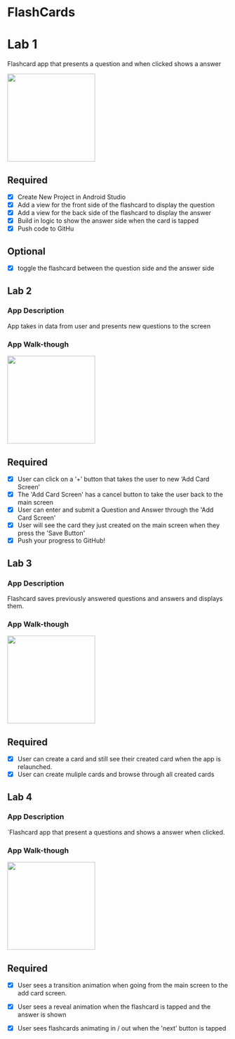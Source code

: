 # FlashCards
# Lab 1
Flashcard app that presents a question and when clicked shows a answer

<img src="http://g.recordit.co/zDnk7By4F5.gif" width=200><br>


## Required
- [x] Create New Project in Android Studio
- [x] Add a view for the front side of the flashcard to display the question
- [x] Add a view for the back side of the flashcard to display the answer
- [x] Build in logic to show the answer side when the card is tapped
- [x] Push code to GitHu
## Optional
- [x] toggle the flashcard between the question side and the answer side


## Lab 2

### App Description
App takes in data from user and presents new questions to the screen

### App Walk-though
<img src=http://g.recordit.co/yMipRJWc44.gif width=200><br>


## Required
- [x] User can click on a ‘+’ button that takes the user to new ‘Add Card Screen’
- [x] The 'Add Card Screen' has a cancel button to take the user back to the main screen
- [x] User can enter and submit a Question and Answer through the 'Add Card Screen'
- [x] User will see the card they just created on the main screen when they press the 'Save Button'
- [x] Push your progress to GitHub!

## Lab 3

### App Description
Flashcard  saves previously answered questions and answers and displays them. 

### App Walk-though
<img src="http://g.recordit.co/PJGkPynJ9z.gif" width=200><br>

## Required
- [x] User can create a card and still see their created card when the app is relaunched.
- [x] User can create muliple cards and browse through all created cards

## Lab 4

### App Description
`Flashcard app that present a questions and shows a answer when clicked.

### App Walk-though
<img src="http://g.recordit.co/h4dIqu8NM0.gif" width=200><br>

## Required
- [x] User sees a transition animation when going from the main screen to the add card screen.
- [x] User sees a reveal animation when the flashcard is tapped and the answer is shown
- [x] User sees flashcards animating in / out when the 'next' button is tapped


